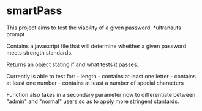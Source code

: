 # smartPass
This project aims to test the viability of a given password. *ultranauts prompt

Contains a javascript file that will determine wheither a given password meets strength standards. 

Returns an object stating if and what tests it passes.

Currently is able to test for:
    - length
    - contains at least one letter
    - contains at least one number
    - contains at least a number of special characters

Function also takes in a secondary parameter now to differentiate between "admin" and "normal" users so as to apply more stringent stantards.